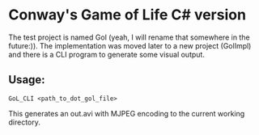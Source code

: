 Conway's Game of Life C# version
================================

The test project is named Gol (yeah, I will rename that somewhere in the future:)).
The implementation was moved later to a new project (GolImpl) and there is a CLI program to generate some visual output.

Usage:
------

	GoL_CLI <path_to_dot_gol_file>

This generates an out.avi with MJPEG encoding to the current working directory.
